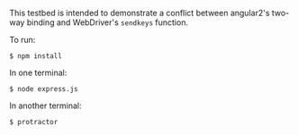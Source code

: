 This testbed is intended to demonstrate a conflict between angular2's two-way binding and WebDriver's `sendkeys` function.

To run:

```
$ npm install
```

In one terminal:

```
$ node express.js
```

In another terminal:

```
$ protractor
```
